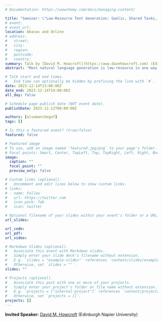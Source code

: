 ```yaml
---
# Documentation: https://wowchemy.com/docs/managing-content/

title: "Seminar: \"Low-Resource Text Generation: Gaelic, Shared Tasks, \& Multitask Learning\""
# event:
# event_url:
location: Abacws and Online
# address:
#   street:
#   city:
#   region:
#   postcode:
#   country:
summary: Talk by [David M. Howcroft](https://www.davehowcroft.com) (Edinburgh Napier University)
abstract: "Most natural language generation is low-resource in one way or another. This talk highlights our recent efforts at Napier to deal with the challenge presented by a lack of data. I'll start by discussing our recent efforts to develop the first corpus of conversational Scottish Gaelic for training chatbots, before shifting to an ongoing shared task aiming to collect comparable datasets for a variety of low-resource languages. Finally, I'll share our ongoing efforts to improve the state of data-to-text generation when data is limited by using multitask learning with targeted neural NLG models."

# Talk start and end times.
#   End time can optionally be hidden by prefixing the line with `#`.
date: 2023-12-14T13:00:00Z
date_end: 2023-12-14T14:00:00Z
all_day: false

# Schedule page publish date (NOT event date).
publishDate: 2023-12-12T00:00:00Z

authors: [alvamanchegof]
tags: []

# Is this a featured event? (true/false)
featured: false

# Featured image
# To use, add an image named `featured.jpg/png` to your page's folder. 
# Focal points: Smart, Center, TopLeft, Top, TopRight, Left, Right, BottomLeft, Bottom, BottomRight.
image:
  caption: ""
  focal_point: ""
  preview_only: false

# Custom links (optional).
#   Uncomment and edit lines below to show custom links.
# links:
# - name: Follow
#   url: https://twitter.com
#   icon_pack: fab
#   icon: twitter

# Optional filename of your slides within your event's folder or a URL.
url_slides:

url_code:
url_pdf:
url_video:

# Markdown Slides (optional).
#   Associate this event with Markdown slides.
#   Simply enter your slide deck's filename without extension.
#   E.g. `slides = "example-slides"` references `content/slides/example-slides.md`.
#   Otherwise, set `slides = ""`.
slides: ""

# Projects (optional).
#   Associate this post with one or more of your projects.
#   Simply enter your project's folder or file name without extension.
#   E.g. `projects = ["internal-project"]` references `content/project/deep-learning/index.md`.
#   Otherwise, set `projects = []`.
projects: []
---
```


**Invited Speaker:** [David M. Howcroft](https://www.davehowcroft.com) (Edinburgh Napier University)